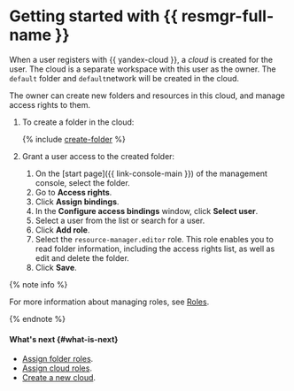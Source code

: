# Getting started with {{ resmgr-full-name }}

When a user registers with {{ yandex-cloud }}, a _cloud_ is created for the user. The cloud is a separate workspace with this user as the owner. The `default` folder and `default`network will be created in the cloud.

The owner can create new folders and resources in this cloud, and manage access rights to them.

1. To create a folder in the cloud:

   {% include [create-folder](../_includes/create-folder.md) %}

2. Grant a user access to the created folder:

   1. On the [start page]({{ link-console-main }}) of the management console, select the folder.
   1. Go to **Access rights**.
   1. Click **Assign bindings**.
   1. In the **Configure access bindings** window, click **Select user**.
   1. Select a user from the list or search for a user.
   1. Click **Add role**.
   1. Select the `resource-manager.editor` role. This role enables you to read folder information, including the access rights list, as well as edit and delete the folder.
   1. Click **Save**.

{% note info %}

For more information about managing roles, see [Roles](../iam/concepts/access-control/roles.md).

{% endnote %}

#### What's next {#what-is-next}

* [Assign folder roles](operations/folder/set-access-bindings.md).
* [Assign cloud roles](operations/cloud/set-access-bindings.md).
* [Create a new cloud](operations/cloud/create).